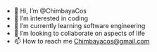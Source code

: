 - 👋 Hi, I’m @ChimbayaCos
- 👀 I’m interested in coding 
- 🌱 I’m currently learning software engineering 
- 💞️ I’m looking to collaborate on aspects of life
- 📫 How to reach me Chimbayacos@gmail.com 

<!---
ChimbayaCos/ChimbayaCos is a ✨ special ✨ repository because its `README.md` (this file) appears on your GitHub profile.
You can click the Preview link to take a look at your changes.
--->
